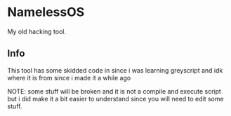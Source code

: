 # NamelessOS
My old hacking tool.
## Info
This tool has some skidded code in since i was learning greyscript and idk where it is from since i made it a while ago

NOTE: some stuff will be broken and it is not a compile and execute script but i did make it a bit easier to understand since you will need to edit some stuff.
